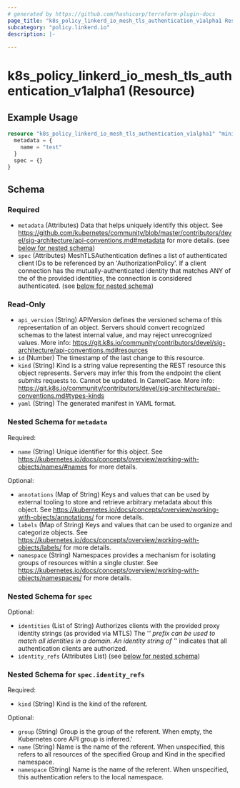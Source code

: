 ```yaml
---
# generated by https://github.com/hashicorp/terraform-plugin-docs
page_title: "k8s_policy_linkerd_io_mesh_tls_authentication_v1alpha1 Resource - terraform-provider-k8s"
subcategory: "policy.linkerd.io"
description: |-
  
---
```


# k8s_policy_linkerd_io_mesh_tls_authentication_v1alpha1 (Resource)



## Example Usage

```terraform
resource "k8s_policy_linkerd_io_mesh_tls_authentication_v1alpha1" "minimal" {
  metadata = {
    name = "test"
  }
  spec = {}
}
```

<!-- schema generated by tfplugindocs -->
## Schema

### Required

- `metadata` (Attributes) Data that helps uniquely identify this object. See https://github.com/kubernetes/community/blob/master/contributors/devel/sig-architecture/api-conventions.md#metadata for more details. (see [below for nested schema](#nestedatt--metadata))
- `spec` (Attributes) MeshTLSAuthentication defines a list of authenticated client IDs to be referenced by an 'AuthorizationPolicy'. If a client connection has the mutually-authenticated identity that matches ANY of the of the provided identities, the connection is considered authenticated. (see [below for nested schema](#nestedatt--spec))

### Read-Only

- `api_version` (String) APIVersion defines the versioned schema of this representation of an object. Servers should convert recognized schemas to the latest internal value, and may reject unrecognized values. More info: https://git.k8s.io/community/contributors/devel/sig-architecture/api-conventions.md#resources
- `id` (Number) The timestamp of the last change to this resource.
- `kind` (String) Kind is a string value representing the REST resource this object represents. Servers may infer this from the endpoint the client submits requests to. Cannot be updated. In CamelCase. More info: https://git.k8s.io/community/contributors/devel/sig-architecture/api-conventions.md#types-kinds
- `yaml` (String) The generated manifest in YAML format.

<a id="nestedatt--metadata"></a>
### Nested Schema for `metadata`

Required:

- `name` (String) Unique identifier for this object. See https://kubernetes.io/docs/concepts/overview/working-with-objects/names/#names for more details.

Optional:

- `annotations` (Map of String) Keys and values that can be used by external tooling to store and retrieve arbitrary metadata about this object. See https://kubernetes.io/docs/concepts/overview/working-with-objects/annotations/ for more details.
- `labels` (Map of String) Keys and values that can be used to organize and categorize objects. See https://kubernetes.io/docs/concepts/overview/working-with-objects/labels/ for more details.
- `namespace` (String) Namespaces provides a mechanism for isolating groups of resources within a single cluster. See https://kubernetes.io/docs/concepts/overview/working-with-objects/namespaces/ for more details.


<a id="nestedatt--spec"></a>
### Nested Schema for `spec`

Optional:

- `identities` (List of String) Authorizes clients with the provided proxy identity strings (as provided via MTLS) The '*' prefix can be used to match all identities in a domain. An identity string of '*' indicates that all authentication clients are authorized.
- `identity_refs` (Attributes List) (see [below for nested schema](#nestedatt--spec--identity_refs))

<a id="nestedatt--spec--identity_refs"></a>
### Nested Schema for `spec.identity_refs`

Required:

- `kind` (String) Kind is the kind of the referent.

Optional:

- `group` (String) Group is the group of the referent. When empty, the Kubernetes core API group is inferred.'
- `name` (String) Name is the name of the referent. When unspecified, this refers to all resources of the specified Group and Kind in the specified namespace.
- `namespace` (String) Name is the name of the referent. When unspecified, this authentication refers to the local namespace.


